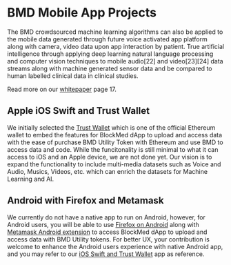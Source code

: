 # BMD Mobile App Projects
The BMD crowdsourced machine learning algorithms can also be applied to the mobile data generated through future voice activated app platform along with camera, video data upon app interaction by patient. True artificial intelligence through applying deep learning natural language processing and computer vision techniques to mobile audio[22] and video[23][24] data streams along with machine generated sensor data and be compared to human labelled clinical data in clinical studies.

Read more on our [whitepaper](https://www.slideshare.net/secret/4CGbQSZ5xrHU6w) page 17.

## Apple iOS Swift and Trust Wallet
We initially selected the [Trust Wallet](https://github.com/BlockMedical/BMD-dapp-wallet-ios) which is one of the official Ethereum wallet to embed the features for BlockMed dApp to upload and access data with the ease of purchase BMD Utility Token with Ethereum and use BMD to access data and code. While the funcitonality is still minimal to what it can access to iOS and an Apple device, we are not done yet. Our vision is to expand the functionality to include multi-media datasets such as Voice and Audio, Musics, Videos, etc. which can enrich the datasets for Machine Learning and AI. 

## Android with Firefox and Metamask
We currently do not have a native app to run on Android, however, for Android users, you will be able to use [Firefox on Android](https://www.mozilla.org/en-US/firefox/mobile/) along with [Metamask Android extension](https://addons.mozilla.org/en-US/android/addon/ether-metamask/) to access BlockMed dApp to upload and access data with BMD Utility tokens. For better UX, your contribution is welcome to enhance the Android users experience with native Android app, and you may refer to our [iOS Swift and Trust Wallet](https://github.com/BlockMedical/BMD-dapp-wallet-ios) app as reference.
